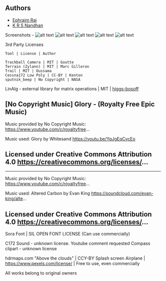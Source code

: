 ## Authors
* [Ephraim Raj](https://github.com/supersonic71/)
* [K R S Nandhan](https://github.com/krs131099/)            

Screenshots - 
![alt text](https://user-images.githubusercontent.com/17806210/160098433-d413bb01-f6cc-4fce-8b89-e9ca0ee67194.png)
![alt text](https://user-images.githubusercontent.com/17806210/160098446-d6f2d5b8-3829-448e-86be-9d2986ad4b6a.png)
![alt text](https://user-images.githubusercontent.com/17806210/160098455-66a2899c-fe86-4143-8006-5b142cc4898c.png)
![alt text](https://user-images.githubusercontent.com/17806210/160098492-c285600f-eede-4a57-887e-18f3b1159c0c.png)
![alt text](https://user-images.githubusercontent.com/17806210/160098513-c427eec9-df43-4bec-afbb-4fb2716181a9.png)



3rd Party Licenses 

	Tool | License | Author  
	
	Trackball Camera | MIT | Goutte
	Terrain (Zylann) | MIT | Marc Gilleron 
	Trail | MIT | Oussama
	Cessna172 Low Poly | CC-BY | Kenton
	sputnik_beep | No Copyright | NASA
	
	
LinAlg - external library for matrix operations | MIT | [higgs-bosoff](https://github.com/higgs-bosoff/godot-linalg)	
	
[No Copyright Music] Glory - (Royalty Free Epic Music)
-------------------------------------------
Music provided by No Copyright Music:
https://www.youtube.com/c/royaltyfree...

Music used: Glory by Whitesand
https://youtu.be/YqJgEqCycEo

Licensed under Creative Commons Attribution 4.0
https://creativecommons.org/licenses/...
-------------------------------------------


-------------------------------------------
Music provided by No Copyright Music:
https://www.youtube.com/c/royaltyfree...

Music used: Altered Carbon by Evan King
https://soundcloud.com/evan-king/alte...

Licensed under Creative Commons Attribution 4.0
https://creativecommons.org/licenses/...
-------------------------------------------

Sora Font | SIL OPEN FONT LICENSE (Can use commercially) 


C172 Sound - unknown license. Youtube comment requested
Compass clipart - unknown license

hdrmaps.com "Above the clouds" | CCY-BY
Splash screen Airplane | https://www.pexels.com/license/ | Free to use, even commercially 

All works belong to original owners


